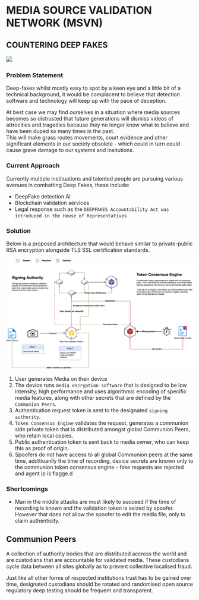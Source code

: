 # MEDIA SOURCE VALIDATION NETWORK (MSVN)  
  
## COUNTERING DEEP FAKES  
  
![](cover.png)  


### Problem Statement  

Deep-fakes whilst mostly easy to spot by a keen eye and a little bit of a technical background, it would be complacent to believe that detection software and technology will keep up with the pace of deception.  
  
At best case we may find ourselves in a situation where media sources becomes so distrusted that future generations will dismiss videos of attrocities and tragedies because they no longer know what to believe and have been duped so many times in the past.  
 This will make grass routes movements, court evidence and other significant elements in our society obsolete - which could in turn could cause grave damage to our systems and insitutions.  


### Current Approach 

 Currently multiple instituations and talented people are pursuing various avenues in combatting Deep Fakes, these include: 

- DeepFake detection AI
- Blockchain validation services
- Legal response such as the `DEEPFAKES Accountability Act was introduced in the House of Representatives` 
     
### Solution   
  
Below is a proposed architecture that would behave similar to private-public RSA encryption alongside TLS SSL certification standards.  


![Validation Archtecture](msvnArchitecture.png)  
 
1. User generates Media on their device
2. The device runs `media encryption software` that is designed to be low intensity, high performance and uses algorithmic encoding of specific media features, along with other secrets that are defined by the `Communion Peers`. 
3. Authentication request token is sent to the designated `signing authority`. 
4. `Token Consensus Engine` validates the request, generates a communion side private token that is distributed amongst global Communion Peers, who retain local copies. 
5. Public authentication token is sent back to media owner, who can keep this as proof of origin. 
6. Spoofers do not have access to all global Communion peers at the same time, additioanlly the time of recording, device secrets are known only to the communion token consensus engine - fake requests are rejected and agent ip is flagge.d 

### Shortcomings  
  
- Man in the middle attacks are most likely to succeed if the time of recording is known and the validation token is seized by spoofer. However that does not allow the spoofer to edit the media file, only to claim authenticity.  




## Communion Peers  
  
A collection of authority bodies that are distributed accross the world and are custodians that are accountable for validated media. These custodians cycle data between all sites globally as to prevent collective localised fraud.   
  
Just like all other forms of respected institutions trust has to be gained over time, designated custodians should be rotated and randomised open source regulatory deep testing should be frequent and transparent.   



